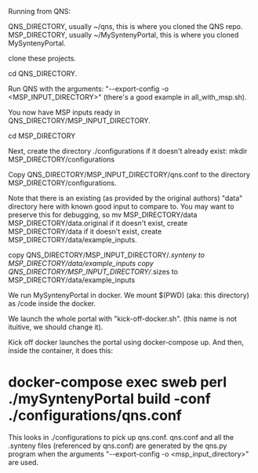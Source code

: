 Running from QNS:

QNS_DIRECTORY, usually ~/qns, this is where you cloned the QNS repo.
MSP_DIRECTORY, usually ~/MySyntenyPortal, this is where you cloned MySyntenyPortal.

clone these projects.

cd QNS_DIRECTORY.

Run QNS with the arguments: 
"--export-config  -o <MSP_INPUT_DIRECTORY>"
(there's a good example in all_with_msp.sh).

You now have MSP inputs ready in QNS_DIRECTORY/MSP_INPUT_DIRECTORY.

cd MSP_DIRECTORY

Next, create the directory ./configurations if it doesn't already exist:
mkdir MSP_DIRECTORY/configurations

Copy QNS_DIRECTORY/MSP_INPUT_DIRECTORY/qns.conf to the directory MSP_DIRECTORY/configurations.

Note that there is an existing (as provided by the original authors) "data" directory here
with known good input to compare to. You may want to preserve this for debugging, so 
mv MSP_DIRECTORY/data MSP_DIRECTORY/data.original
if it doesn't exist, create MSP_DIRECTORY/data
if it doesn't exist, create MSP_DIRECTORY/data/example_inputs.

copy QNS_DIRECTORY/MSP_INPUT_DIRECTORY/*.synteny to MSP_DIRECTORY/data/example_inputs
copy QNS_DIRECTORY/MSP_INPUT_DIRECTORY/*.sizes to MSP_DIRECTORY/data/example_inputs


We run MySyntenyPortal in docker. We mount $(PWD) (aka: this directory) as /code inside the docker.

We launch the whole portal with "kick-off-docker.sh". (this name is not ituitive, we should change it).

Kick off docker launches the portal using docker-compose up. And then, inside the container, it does this:

# docker-compose exec sweb perl ./mySyntenyPortal build -conf ./configurations/qns.conf

This looks in ./configurations to pick up qns.conf. qns.conf and all the .synteny files (referenced by
qns.conf) are generated by the qns.py program when the arguments "--export-config  -o <msp_input_directory>"
are used.





